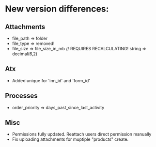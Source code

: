 # New version differences:

## Attachments
- file_path => folder
- file_type => removed!
- file_size => file_size_in_mb // REQUIRES RECALCULATING!
    string => decimal(6,2)

## Atx
- Added unique for 'inn_id' and 'form_id'

## Processes
- order_priority => days_past_since_last_activity

## Misc
- Permissions fully updated. Reattach users direct permission manually
- Fix uploading attachments for muptiple "products" create.
